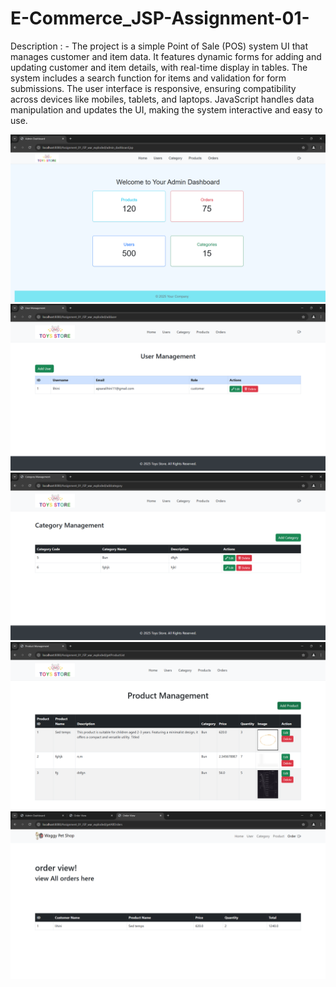 ﻿# E-Commerce_JSP-Assignment-01-


 Description : - The project is a simple Point of Sale (POS) system UI that manages customer and item data. It features dynamic forms for adding and updating customer and item details, with real-time display in tables. The system includes a search function for items and validation for form submissions. The user interface is responsive, ensuring compatibility across devices like mobiles, tablets, and laptops. JavaScript handles data manipulation and updates the UI, making the system interactive and easy to use.

![Screenshot 2025-01-26 222658.png](src%2Fmain%2Fredme%2FScreenshot%202025-01-26%20222658.png)
![Screenshot 2025-01-26 222709.png](src%2Fmain%2Fredme%2FScreenshot%202025-01-26%20222709.png)
![Screenshot 2025-01-26 222740.png](src%2Fmain%2Fredme%2FScreenshot%202025-01-26%20222740.png)
![Screenshot 2025-01-26 222804.png](src%2Fmain%2Fredme%2FScreenshot%202025-01-26%20222804.png)
![Screenshot 2025-01-26 223537.png](src%2Fmain%2Fredme%2FScreenshot%202025-01-26%20223537.png)
